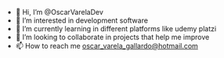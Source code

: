 - 👋 Hi, I’m @OscarVarelaDev
- 👀 I’m interested in development software
- 🌱 I’m currently learning in different platforms like udemy platzi
- 💞️ I’m looking to collaborate in projects that help me improve
- 📫 How to reach me oscar_varela_gallardo@hotmail.com

<!---
OscarVarelaDev/OscarVarelaDev is a ✨ special ✨ repository because its `README.md` (this file) appears on your GitHub profile.
You can click the Preview link to take a look at your changes.
--->
